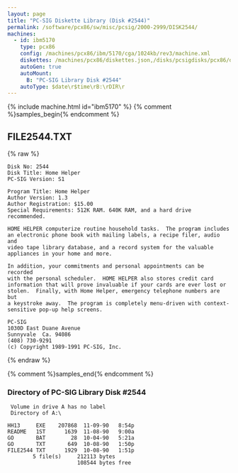 ```yaml
---
layout: page
title: "PC-SIG Diskette Library (Disk #2544)"
permalink: /software/pcx86/sw/misc/pcsig/2000-2999/DISK2544/
machines:
  - id: ibm5170
    type: pcx86
    config: /machines/pcx86/ibm/5170/cga/1024kb/rev3/machine.xml
    diskettes: /machines/pcx86/diskettes.json,/disks/pcsigdisks/pcx86/diskettes.json
    autoGen: true
    autoMount:
      B: "PC-SIG Library Disk #2544"
    autoType: $date\r$time\rB:\rDIR\r
---
```


{% include machine.html id="ibm5170" %}
{% comment %}samples_begin{% endcomment %}

## FILE2544.TXT

{% raw %}
```
Disk No: 2544                                                           
Disk Title: Home Helper                                                 
PC-SIG Version: S1                                                      
                                                                        
Program Title: Home Helper                                              
Author Version: 1.3                                                     
Author Registration: $15.00                                             
Special Requirements: 512K RAM. 640K RAM, and a hard drive recommended. 
                                                                        
HOME HELPER computerize routine household tasks.  The program includes  
an electronic phone book with mailing labels, a recipe filer, audio and 
video tape library database, and a record system for the valuable       
appliances in your home and more.                                       
                                                                        
In addition, your commitments and personal appointments can be recorded 
with the personal scheduler.  HOME HELPER also stores credit card       
information that will prove invaluable if your cards are ever lost or   
stolen.  Finally, with Home Helper, emergency telephone numbers are but 
a keystroke away.  The program is completely menu-driven with context-  
sensitive pop-up help screens.                                          
                                                                        
PC-SIG                                                                  
1030D East Duane Avenue                                                 
Sunnyvale  Ca. 94086                                                    
(408) 730-9291                                                          
(c) Copyright 1989-1991 PC-SIG, Inc.                                         
```
{% endraw %}

{% comment %}samples_end{% endcomment %}

### Directory of PC-SIG Library Disk #2544

     Volume in drive A has no label
     Directory of A:\

    HH13     EXE    207868  11-09-90   8:54p
    README   1ST      1639  11-08-90   9:00a
    GO       BAT        28  10-04-90   5:21a
    GO       TXT       649  10-08-90   1:50p
    FILE2544 TXT      1929  10-08-90   1:51p
            5 file(s)     212113 bytes
                          108544 bytes free
